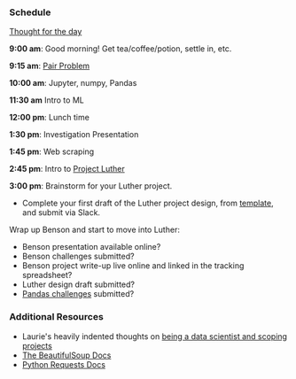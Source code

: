 ### Schedule

[Thought for the day](http://alisoncossette.github.io)

**9:00 am**: Good morning! Get tea/coffee/potion, settle in, etc.

**9:15 am**: [Pair Problem](pair.md)

**10:00 am**: Jupyter, numpy, Pandas

**11:30 am** Intro to ML

**12:00 pm**: Lunch time

**1:30 pm**: Investigation Presentation

**1:45 pm**: Web scraping

**2:45 pm**: Intro to [Project Luther](../../projects/02-luther/)

**3:00 pm**: Brainstorm for your Luther project.

 * Complete your first draft of the Luther project design, from [template](../../projects/02-luther/template.md), and submit via Slack.

Wrap up Benson and start to move into Luther:

 * Benson presentation available online?
 * Benson challenges submitted?
 * Benson project write-up live online and linked in the tracking spreadsheet?
 * Luther design draft submitted?
 * [Pandas challenges](../../challenges/02-pandas/) submitted?


### Additional Resources

 * Laurie's heavily indented thoughts on [being a data scientist and scoping projects](Project_Scope_Notes_for_Brainstorming.md)
 * [The BeautifulSoup Docs](https://www.crummy.com/software/BeautifulSoup/)
 * [Python Requests Docs](http://docs.python-requests.org/en/master/)
